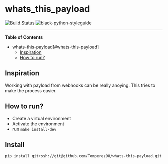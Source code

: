 # whats_this_payload

[![Build Status](https://github.com/Tomperez98/whats-this-payload/workflows/test/badge.svg?branch=main&event=push)](https://github.com/Tomperez98/whats-this-payload/actions?query=workflow%3Atest)
![black-python-styleguide](https://img.shields.io/badge/code%20style-black-000000.svg)

-----

**Table of Contents**

- whats-this-payload[#whats-this-payload]
  - [Inspiration](#inspiration)
  - [How to run?](#how-to-run)

## Inspiration
Working with payload from webhooks can be really anoying. This tries to make the process easier.

## How to run?
- Create a virtual environment
- Activate the environment
- run `make install-dev `

## Install
```bash
pip install git+ssh://git@github.com/Tomperez98/whats-this-payload.git
```
